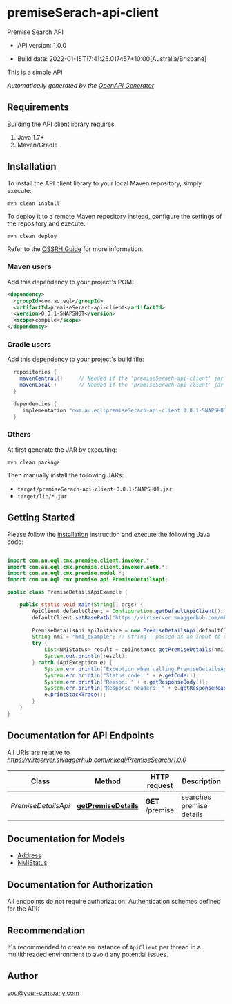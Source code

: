 # premiseSerach-api-client

Premise Search API

- API version: 1.0.0

- Build date: 2022-01-15T17:41:25.017457+10:00[Australia/Brisbane]

This is a simple API


*Automatically generated by the [OpenAPI Generator](https://openapi-generator.tech)*

## Requirements

Building the API client library requires:

1. Java 1.7+
2. Maven/Gradle

## Installation

To install the API client library to your local Maven repository, simply execute:

```shell
mvn clean install
```

To deploy it to a remote Maven repository instead, configure the settings of the repository and execute:

```shell
mvn clean deploy
```

Refer to the [OSSRH Guide](http://central.sonatype.org/pages/ossrh-guide.html) for more information.

### Maven users

Add this dependency to your project's POM:

```xml
<dependency>
  <groupId>com.au.eql</groupId>
  <artifactId>premiseSerach-api-client</artifactId>
  <version>0.0.1-SNAPSHOT</version>
  <scope>compile</scope>
</dependency>
```

### Gradle users

Add this dependency to your project's build file:

```groovy
  repositories {
    mavenCentral()     // Needed if the 'premiseSerach-api-client' jar has been published to maven central.
    mavenLocal()       // Needed if the 'premiseSerach-api-client' jar has been published to the local maven repo.
  }

  dependencies {
     implementation "com.au.eql:premiseSerach-api-client:0.0.1-SNAPSHOT"
  }
```

### Others

At first generate the JAR by executing:

```shell
mvn clean package
```

Then manually install the following JARs:

- `target/premiseSerach-api-client-0.0.1-SNAPSHOT.jar`
- `target/lib/*.jar`

## Getting Started

Please follow the [installation](#installation) instruction and execute the following Java code:

```java

import com.au.eql.cmx.premise.client.invoker.*;
import com.au.eql.cmx.premise.client.invoker.auth.*;
import com.au.eql.cmx.premise.model.*;
import com.au.eql.cmx.premise.api.PremiseDetailsApi;

public class PremiseDetailsApiExample {

    public static void main(String[] args) {
        ApiClient defaultClient = Configuration.getDefaultApiClient();
        defaultClient.setBasePath("https://virtserver.swaggerhub.com/mkeql/PremiseSearch/1.0.0");
        
        PremiseDetailsApi apiInstance = new PremiseDetailsApi(defaultClient);
        String nmi = "nmi_example"; // String | passed as an input to retieve information regarding connection point.
        try {
            List<NMIStatus> result = apiInstance.getPremiseDetails(nmi);
            System.out.println(result);
        } catch (ApiException e) {
            System.err.println("Exception when calling PremiseDetailsApi#getPremiseDetails");
            System.err.println("Status code: " + e.getCode());
            System.err.println("Reason: " + e.getResponseBody());
            System.err.println("Response headers: " + e.getResponseHeaders());
            e.printStackTrace();
        }
    }
}

```

## Documentation for API Endpoints

All URIs are relative to *https://virtserver.swaggerhub.com/mkeql/PremiseSearch/1.0.0*

Class | Method | HTTP request | Description
------------ | ------------- | ------------- | -------------
*PremiseDetailsApi* | [**getPremiseDetails**](docs/PremiseDetailsApi.md#getPremiseDetails) | **GET** /premise | searches premise details


## Documentation for Models

 - [Address](docs/Address.md)
 - [NMIStatus](docs/NMIStatus.md)


## Documentation for Authorization

All endpoints do not require authorization.
Authentication schemes defined for the API:

## Recommendation

It's recommended to create an instance of `ApiClient` per thread in a multithreaded environment to avoid any potential issues.

## Author

you@your-company.com

